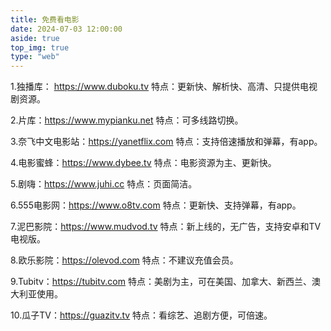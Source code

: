```yaml
---
title: 免费看电影
date: 2024-07-03 12:00:00
aside: true
top_img: true
type: "web"
---
```


1.独播库： https://www.duboku.tv
特点：更新快、解析快、高清、只提供电视剧资源。

2.片库：https://www.mypianku.net
特点：可多线路切换。

3.奈飞中文电影站：https://yanetflix.com
特点：支持倍速播放和弹幕，有app。

4.电影蜜蜂：https://www.dybee.tv
特点：电影资源为主、更新快。

5.剧嗨：https://www.juhi.cc
特点：页面简洁。

6.555电影网：https://www.o8tv.com
特点：更新快、支持弹幕，有app。

7.泥巴影院：https://www.mudvod.tv
特点：新上线的，无广告，支持安卓和TV电视版。

8.欧乐影院：https://olevod.com
特点：不建议充值会员。

9.Tubitv：https://tubitv.com
特点：美剧为主，可在美国、加拿大、新西兰、澳大利亚使用。

10.瓜子TV：https://guazitv.tv
特点：看综艺、追剧方便，可倍速。